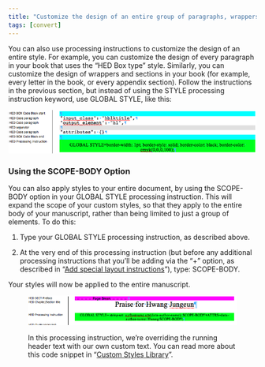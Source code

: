 ```yaml
---
title: "Customize the design of an entire group of paragraphs, wrappers, or sections"
tags: [convert]
---
```

 
<html><body><section data-type="chapter" class="hsecchapter" data-hederis-type="hsecchapter" id="global-paragraph-design" data-pi-attrs="id: global-paragraph-design; data-tags: convert;" role="doc-chapter" data-tags="convert" data-author-name=" " data-book-title=" " title="Customize the design of an entire group of paragraphs, wrappers, or sections"><p class="hblkp" data-hederis-type="hblkp" id="pyvLV9prh">You can also use processing instructions to customize the design of an entire style. For example, you can customize the design of every paragraph in your book that uses the &#8220;HED Box type&#8221; style. Similarly, you can customize the design of wrappers and sections in your book (for example, every letter in the book, or every appendix section). Follow the instructions in the previous section, but instead of using the STYLE processing instruction keyword, use GLOBAL STYLE, like this:</p><img data-hederis-type="hblkimg" class="hblkimg" id="pZrD4sCeV" src="/images/globalstyle.png" data-img-src="/images/globalstyle.png"/><section class="hwprsubsection" data-hederis-type="hwprsubsection" id="p1TNHgFIw" data-type="subsection" title="Using the SCOPE-BODY Option"><h1 data-hederis-type="hblktitle" class="hblktitle" id="pjPzaWaF2">Using the SCOPE-BODY Option</h1><p class="hblkp" data-hederis-type="hblkp" id="pCzfn2tUo">You can also apply styles to your entire document, by using the SCOPE-BODY option in your GLOBAL STYLE processing instruction. This will expand the scope of your custom styles, so that they apply to the entire body of your manuscript, rather than being limited to just a group of elements. To do this:</p><ol class="hwprnumlist" data-hederis-type="hwprnumlist" id="pgqSVe8rs"><li class="hblkoli" data-hederis-type="hblkoli" id="lizXQq9JQs"><p class="hblkoli" data-hederis-type="hblklip" id="pwCDlLLwb">Type your GLOBAL STYLE processing instruction, as described above.</p></li><li class="hblkoli" data-hederis-type="hblkoli" id="limRwBuxIG"><p class="hblkoli" data-hederis-type="hblklip" id="p3CzawgOp">At the very end of this processing instruction (but before any additional processing instructions that you&#8217;ll be adding via the &#8220;+&#8221; option, as described in &#8220;<a href="{% link _docs/custom-design.md %}" class="hspana" data-hederis-type="hspana" id="ptM9qsyS2">Add special layout instructions</a>&#8221;), type: SCOPE-BODY.</p></li></ol><p class="hblkp" data-hederis-type="hblkp" id="p26E5nvNF">Your styles will now be applied to the entire manuscript.</p><figure class="hwprfig" data-hederis-type="hwprfig" id="pst4DRfQp"><img data-hederis-type="hblkimg" class="hblkimg" id="pjnRPZuS2" src="/images/globalscopebody.png" data-img-src="/images/globalscopebody.png"/><p class="hblkcaption" data-hederis-type="hblkcaption" id="p5rR29ZP5">In this processing instruction, we&#8217;re overriding the running header text with our own custom text. You can read more about this code snippet in &#8220;<a href="{% link _docs/custom-style-library.md %}" class="hspana" data-hederis-type="hspana" id="psTKYMFUm">Custom Styles Library</a>&#8221;.</p></figure></section></section></body></html>
